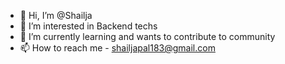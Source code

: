 - 👋 Hi, I’m @Shailja
- 👀 I’m interested in Backend techs
- 🌱 I’m currently learning and wants to contribute to community
- 📫 How to reach me - shailjapal183@gmail.com

<!---
Shailja18/Shailja18 is a ✨ special ✨ repository because its `README.md` (this file) appears on your GitHub profile.
You can click the Preview link to take a look at your changes.
--->
